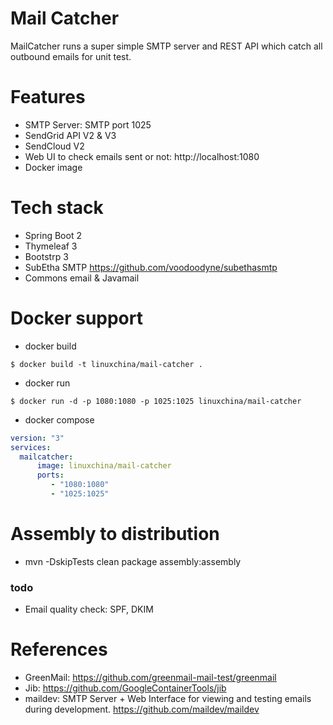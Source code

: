 Mail Catcher
============
MailCatcher runs a super simple SMTP server and REST API which catch all outbound emails for unit test.

# Features

* SMTP Server: SMTP port 1025
* SendGrid API V2 & V3
* SendCloud V2
* Web UI to check emails sent or not: http://localhost:1080
* Docker image

# Tech stack

* Spring Boot 2
* Thymeleaf 3
* Bootstrp 3
* SubEtha SMTP https://github.com/voodoodyne/subethasmtp
* Commons email & Javamail

# Docker support

* docker build
```
$ docker build -t linuxchina/mail-catcher .
```

* docker run
```
$ docker run -d -p 1080:1080 -p 1025:1025 linuxchina/mail-catcher
```

* docker compose
```yaml
version: "3"
services:
  mailcatcher:
      image: linuxchina/mail-catcher
      ports:
         - "1080:1080"
         - "1025:1025"
```

# Assembly to distribution

* mvn -DskipTests clean package assembly:assembly

### todo 

* Email quality check: SPF, DKIM

# References

* GreenMail: https://github.com/greenmail-mail-test/greenmail
* Jib: https://github.com/GoogleContainerTools/jib
* maildev: SMTP Server + Web Interface for viewing and testing emails during development. https://github.com/maildev/maildev
